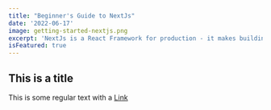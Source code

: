 ```yaml
---
title: "Beginner's Guide to NextJs"
date: '2022-06-17'
image: getting-started-nextjs.png
excerpt: 'NextJs is a React Framework for production - it makes building fullstack React apps and site a breeze and it ships with built-in SSR.'
isFeatured: true
---
```


## This is a title

This is some regular text with a [Link](https://google.com)
